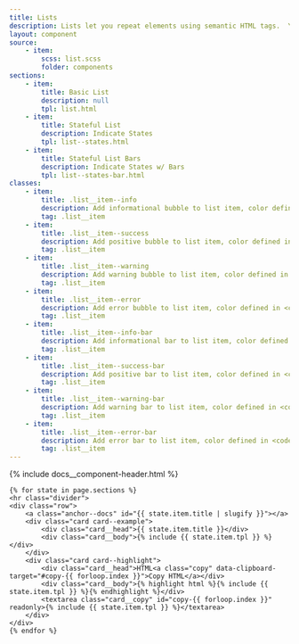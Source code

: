 ```yaml
---
title: Lists
description: Lists let you repeat elements using semantic HTML tags.  You may also indicate state on your list items using the global state names defined in the <code>_colors.scss</code> partial.
layout: component
source:
    - item:
        scss: list.scss
        folder: components
sections:
    - item:
        title: Basic List
        description: null
        tpl: list.html
    - item:
        title: Stateful List
        description: Indicate States
        tpl: list--states.html
    - item:
        title: Stateful List Bars
        description: Indicate States w/ Bars
        tpl: list--states-bar.html
classes:
    - item:
        title: .list__item--info
        description: Add informational bubble to list item, color defined in <code>_colors.scss</code>
        tag: .list__item
    - item:
        title: .list__item--success
        description: Add positive bubble to list item, color defined in <code>_colors.scss</code>
        tag: .list__item
    - item:
        title: .list__item--warning
        description: Add warning bubble to list item, color defined in <code>_colors.scss</code>
        tag: .list__item
    - item:
        title: .list__item--error
        description: Add error bubble to list item, color defined in <code>_colors.scss</code>
        tag: .list__item
    - item:
        title: .list__item--info-bar
        description: Add informational bar to list item, color defined in <code>_colors.scss</code>
        tag: .list__item
    - item:
        title: .list__item--success-bar
        description: Add positive bar to list item, color defined in <code>_colors.scss</code>
        tag: .list__item
    - item:
        title: .list__item--warning-bar
        description: Add warning bar to list item, color defined in <code>_colors.scss</code>
        tag: .list__item
    - item:
        title: .list__item--error-bar
        description: Add error bar to list item, color defined in <code>_colors.scss</code>
        tag: .list__item
---
```

<div class="container content">
    {% include docs__component-header.html %}

    {% for state in page.sections %}
    <hr class="divider">
    <div class="row">
        <a class="anchor--docs" id="{{ state.item.title | slugify }}"></a>
        <div class="card card--example">
            <div class="card__head">{{ state.item.title }}</div>
            <div class="card__body">{% include {{ state.item.tpl }} %}</div>
        </div>
        <div class="card card--highlight">
            <div class="card__head">HTML<a class="copy" data-clipboard-target="#copy-{{ forloop.index }}">Copy HTML</a></div>
            <div class="card__body">{% highlight html %}{% include {{ state.item.tpl }} %}{% endhighlight %}</div>
            <textarea class="card__copy" id="copy-{{ forloop.index }}" readonly>{% include {{ state.item.tpl }} %}</textarea>
        </div>
    </div>
    {% endfor %}
</div>